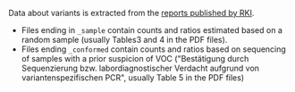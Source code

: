 Data about variants is extracted from the [reports published by RKI](https://www.rki.de/DE/Content/InfAZ/N/Neuartiges_Coronavirus/DESH/Berichte-VOC-tab.html).

- Files ending in `_sample` contain counts and ratios estimated based on a random sample (usually Tables3 and 4 in the PDF files).
- Files ending `_conformed` contain counts and ratios based on sequencing of samples with a prior suspicion of VOC ("Bestätigung durch Sequenzierung bzw. labordiagnostischer Verdacht aufgrund von variantenspezifischen PCR", usually Table 5 in the PDF files)
